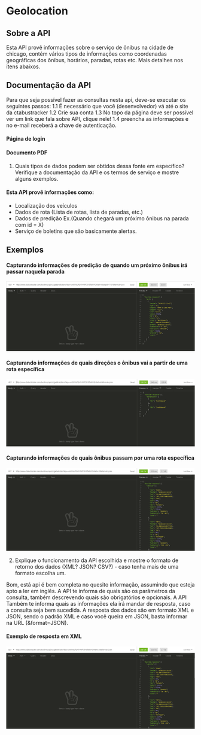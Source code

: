 # Geolocation

## Sobre a API

Esta API provê informações sobre o serviço de ônibus na cidade de chicago, contém vários tipos de informações como
coordenadas geográficas dos ônibus, horários, paradas, rotas etc. Mais detalhes nos itens abaixos.
## Documentação da API 

Para que seja possível fazer as consultas nesta api, deve-se executar os seguintes passos:
    1.1 É necessário que você (desenvolvedor) vá até o site da ctabustracker
    1.2 Crie sua conta
    1.3 No topo da página deve ser possível ver um link que fala sobre API, clique nele!
    1.4 preencha as informações e no e-mail receberá a chave de autenticação. 

#### Página de login
<a href="http://www.ctabustracker.com/bustime/login.jsp" target="_blank"></a>

#### Documento PDF
<a href="https://www.transitchicago.com/assets/1/6/cta_Bus_Tracker_API_Developer_Guide_and_Documentation_20160929.pdf"></a>

1. Quais  tipos de dados podem ser obtidos dessa fonte em específico? Verifique a documentação da API e os termos de serviço e mostre alguns exemplos.

#### Esta API provê informações como:
* Localização dos veículos
* Dados de rota (Lista de rotas, lista de paradas, etc.)
* Dados de predição Ex.(Quando chegará um próximo ônibus na parada com id = X)
* Serviço de boletins que são basicamente alertas.

## Exemplos
#### Capturando informações de predição de quando um próximo ônibus irá passar naquela parada
<img src="./src/assets/api-examples/getprediction.png"/>

#### Capturando informações de quais direções o ônibus vai a partir de uma rota específica
<img src="./src/assets/api-examples/getdirections.png"/>

#### Capturando informações de quais ônibus passam por uma rota específica
<img src="./src/assets/api-examples/getvehicles.png"/>

2. Explique o funcionamento da API escolhida e mostre o formato de retorno dos dados (XML? JSON? CSV?) - caso tenha mais de uma formato escolha um.

Bom, está api é bem completa no quesito informação, assumindo que esteja apto a ler em inglês. A API te informa de quais são os parâmetros da consulta, também descrevendo quais são obrigatórios e opcionais. A API Também te informa quais as informações ela irá mandar de resposta, caso a consulta seja bem sucedida. A resposta dos dados
são em formato XML e JSON, sendo o padrão XML e caso você queira em JSON, basta informar na URL (&format=JSON).

#### Exemplo de resposta em XML
<img src="./src/assets/api-examples/getvehicles.png"/>
